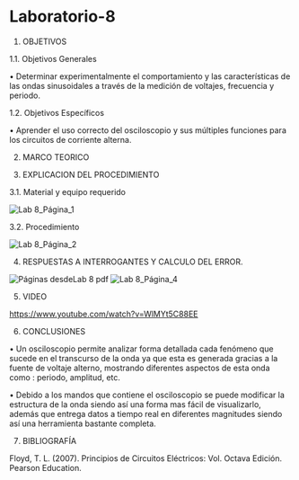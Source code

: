 # Laboratorio-8

1.	OBJETIVOS 

1.1.	Objetivos Generales 

•	Determinar experimentalmente el comportamiento y las características de las ondas sinusoidales a través de la medición de voltajes, frecuencia y periodo.  

1.2.	Objetivos Específicos 

•	Aprender el uso correcto del osciloscopio y sus múltiples funciones para los circuitos de corriente alterna. 

2.	MARCO TEORICO 

3.	EXPLICACION DEL PROCEDIMIENTO

3.1.	Material y equipo requerido 

![Lab 8_Página_1](https://user-images.githubusercontent.com/93209004/153963764-be1798e1-694a-4930-b921-971e8a442852.jpg)

3.2.	Procedimiento

![Lab 8_Página_2](https://user-images.githubusercontent.com/93209004/153963798-2b1af301-3b38-4997-982c-b59a76ed9278.jpg)

4.	RESPUESTAS A INTERROGANTES Y CALCULO DEL ERROR.

![Páginas desdeLab 8 pdf](https://user-images.githubusercontent.com/93209004/153964151-cffb6616-3bee-49e3-a0ae-a8f123250add.jpg)
![Lab 8_Página_4](https://user-images.githubusercontent.com/93209004/153963831-602a87e6-fbd7-476e-b726-18d48fbd8e02.jpg)

5.	VIDEO

https://www.youtube.com/watch?v=WlMYt5C88EE

6.	CONCLUSIONES	

•	Un osciloscopio permite analizar forma detallada cada fenómeno que sucede en el transcurso de la onda ya que esta es generada gracias a la fuente de voltaje alterno, mostrando diferentes aspectos de esta onda como : periodo, amplitud, etc.

• Debido a los mandos que contiene el osciloscopio se puede modificar la estructura de la onda siendo así una forma mas fácil de visualizarlo, además que entrega datos a tiempo real en diferentes magnitudes siendo así una herramienta bastante completa.

7. BIBLIOGRAFÍA 

Floyd, T. L. (2007). Principios de Circuitos Eléctricos: Vol. Octava Edición. Pearson Education.
